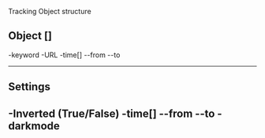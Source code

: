 Tracking Object structure

Object []
---------------------
-keyword
-URL
-time[]
--from
--to

--------------------

Settings
---------------------------
-Inverted (True/False)
-time[]
--from
--to
-darkmode
-
